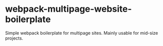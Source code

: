 webpack-multipage-website-boilerplate
=====================================

Simple webpack boilerplate for multipage sites. Mainly usable for mid-size projects.
